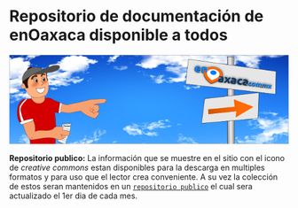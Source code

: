 Repositorio de documentación de enOaxaca disponible a todos 
============================================================

![visitante](/img/visitante.png)

**Repositorio publico:** La información que se muestre en el sitio con el icono de _creative commons_ estan disponibles para la descarga en multiples formatos y para uso que el lector crea conveniente. A su vez la colección de estos seran mantenidos en un [`repositorio publico`](https://github.com/enOaxaca) el cual sera actualizado el 1er dia de cada mes.
